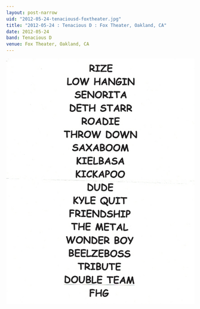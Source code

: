 ```yaml
---
layout: post-narrow
uid: "2012-05-24-tenaciousd-foxtheater.jpg"
title: "2012-05-24 : Tenacious D : Fox Theater, Oakland, CA"
date: 2012-05-24
band: Tenacious D
venue: Fox Theater, Oakland, CA
---
```


<div class="showcase">
  <img src="/img/2012/05/20120524-TenaciousD-FoxTheater.jpg" alt="2012-05-24-tenaciousd-foxtheater.jpg">
</div>
